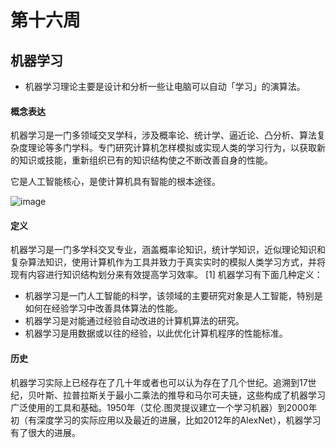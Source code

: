 # 第十六周

## 机器学习
* 机器学习理论主要是设计和分析一些让电脑可以自动「学习」的演算法。
#### 概念表达
机器学习是一门多领域交叉学科，涉及概率论、统计学、逼近论、凸分析、算法复杂度理论等多门学科。专门研究计算机怎样模拟或实现人类的学习行为，以获取新的知识或技能，重新组织已有的知识结构使之不断改善自身的性能。

它是人工智能核心，是使计算机具有智能的根本途径。

![image](https://baike.baidu.com/pic/%E6%9C%BA%E5%99%A8%E5%AD%A6%E4%B9%A0/217599/1/b8389b504fc2d562bb0ba4d9e01190ef76c66c86?fr=lemma&ct=single#aid=1&pic=b8389b504fc2d562bb0ba4d9e01190ef76c66c86)

#### 定义
机器学习是一门多学科交叉专业，涵盖概率论知识，统计学知识，近似理论知识和复杂算法知识，使用计算机作为工具并致力于真实实时的模拟人类学习方式，并将现有内容进行知识结构划分来有效提高学习效率。 [1] 
机器学习有下面几种定义：
* 机器学习是一门人工智能的科学，该领域的主要研究对象是人工智能，特别是如何在经验学习中改善具体算法的性能。
* 机器学习是对能通过经验自动改进的计算机算法的研究。
* 机器学习是用数据或以往的经验，以此优化计算机程序的性能标准。

#### 历史
机器学习实际上已经存在了几十年或者也可以认为存在了几个世纪。追溯到17世纪，贝叶斯、拉普拉斯关于最小二乘法的推导和马尔可夫链，这些构成了机器学习广泛使用的工具和基础。1950年（艾伦.图灵提议建立一个学习机器）到2000年初（有深度学习的实际应用以及最近的进展，比如2012年的AlexNet），机器学习有了很大的进展。

